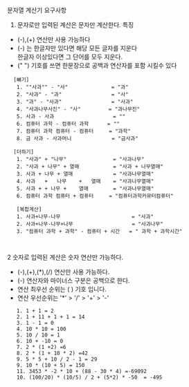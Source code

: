 문자열 계산기 요구사항

1. 문자로만 입력된 계산은 문자만 계산한다.
특징
- (-),(+) 연산만 사용 가능하다
- (-) 는 한글자만 있다면 해당 모든 글자를 지운다  
  한글자 이상있다면 그 단어를 모두 지운다.
- (" ") 기호를 쓰면 한문장으로 공백과 연산자를 포함 시킬수 있다

```text
  [뺴기]
   1. ""사과"" - "사"              = "과"
   2. "사과" - "과"                = "사"
   3. "과" - "사과"                = "사과"
   4. "사과나무사진" - "사"         = "과나무진"
   5. 사과 - 사과                   = ""
   6. 컴퓨터 과학 - 컴퓨터 과학      = ""
   7. 컴퓨터 과학 컴퓨터 - 컴퓨터     = "과학"
   8. 금 사과 - 사과머니             = "금사과"

  [더하기]
   1. "사과" + "나무"               = "사과나무" 
   2. "사과 + 나무" + 열매           = "사과 + 나무열매" 
   3. 사과 + 나무 + 열매             = "사과나무열매"
   4. 사과   +   나무    +   열매    = "사과나무열매"
   5. 사과 + + 나무 +    열매        = "사과나무열매"
   6. 컴퓨터 과학 컴퓨터 + 컴퓨터     = "컴퓨터과학커뮤터컴퓨터"
   
   [복합계산]
   1. 사과+나무-나무                       = "사과"
   2. 사과+나무-나무+나무                   = "사과나무"
   3. "컴퓨터 과학 + 과학" - 컴퓨터 + 시간   = " 과학 + 과학시간"
   
    
```

2 숫자로 입력된 계산은 숫자 연산만 가능하다.
- (-),(+),(*),(/) 연산만 사용 가능하다.
- (-) 연산자와 마이너스 구분은 공백으로 한다.
- 연산 최우선 순위는 ( )  기호  입니다. 
- 연산 우선순위는 '*' > '/' > '+' > '-'  
```text
   1. 1 + 1 = 2
   2. 1 + 11 + 1 + 1 = 14
   3. 1 - 1 = 0
   4. 10 * 10 = 100
   5. 10 / 10 = 1
   6. 10 + -10 = 0
   7. 2 * (1 +2) =6
   8. 2 * (1 + 10 * 2) =42
   9. 5 * 5 + 10 / 2 - 1 = 29
   9. 10 * (10 + 5) = 150
   11. 3453 * -2 * 10 + (88 - 30 * 4) =-69092
   10. (100/20) * (10/5) / 2 + (5*2) * -50  = -495
```